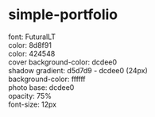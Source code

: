 # simple-portfolio

font: FuturalLT  
color: 8d8f91  
color: 424548  
cover background-color: dcdee0  
  shadow gradient: d5d7d9 - dcdee0 (24px)  
background-color: ffffff  
photo base: dcdee0  
opacity: 75%  
font-size: 12px  
